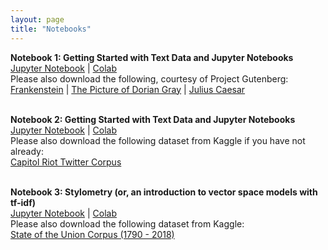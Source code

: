 ```yaml
---
layout: page
title: "Notebooks"
---
```


**Notebook 1: Getting Started with Text Data and Jupyter Notebooks** <br>
[Jupyter Notebook](https://minhaskamal.github.io/DownGit/#/home?url=https://github.com/sheridanstewart/teaching_intro_social_data_science/blob/main/notebooks/soc128d_notebook1_getting_started_with_text_data_and_jupyter_v2.ipynb) | [Colab](https://colab.research.google.com/drive/117EaXyD9UOnzGep_ABMm9p_jVTm4gmAC?usp=sharing) <br>
Please also download the following, courtesy of Project Gutenberg: <br>
[Frankenstein](notebooks/frankenstein.txt) | [The Picture of Dorian Gray](notebooks/picture_of_dorian_gray.txt) | [Julius Caesar](notebooks/julius_caesar.txt) <br><br>

**Notebook 2: Getting Started with Text Data and Jupyter Notebooks** <br>
[Jupyter Notebook](https://github.com/sheridanstewart/teaching_intro_social_data_science/blob/main/notebooks/soc128d_notebook2_manipulating_quantifying_visualizing_text_data_v2.ipynb) | [Colab](https://colab.research.google.com/drive/12GnWfuCiVWow7zRIzSSCcM0XsK0cxrNU?usp=sharing) <br>
Please also download the following dataset from Kaggle if you have not already: <br>
[Capitol Riot Twitter Corpus](https://www.kaggle.com/datasets/mrmorj/capitol-riot-tweets) <br><br>

**Notebook 3: Stylometry (or, an introduction to vector space models with tf-idf)** <br>
[Jupyter Notebook](https://github.com/sheridanstewart/teaching_intro_social_data_science/blob/main/notebooks/soc128d_notebook3_stylometry_v2.ipynb) | [Colab](https://colab.research.google.com/drive/1tulhS4AW-lXYg7h9kx_5KiOdZ0rduOFj?usp=sharing) <br>
Please also download the following dataset from Kaggle: <br>
[State of the Union Corpus (1790 - 2018)](https://www.kaggle.com/datasets/rtatman/state-of-the-union-corpus-1989-2017) <b><br>


<!-- Notebook 1: Getting Started with Text Data and Jupyter Notebooks <br>
> [IPYNB](notebooks/soc128d_notebook1_getting_started_with_text_data_and_jupyter_notebooks.ipynb)
> Please also download:
> [Frankenstein](notebooks/frankenstein.txt)
> [The Picture of Dorian Gray](notebooks/picture_of_dorian_gray.txt)
> [Julius Caesar](notebooks/julius_caesar.txt)

Notebook 2: Manipulating, Quantifying, and Visualizating Text Data <br>
> [IPYNB](notebooks/soc128d_notebook_2_manipulating_quantifying_visualizing_text_data.ipynb) \| [PDF](soc128d_notebook_2_manipulating_quantifying_visualizing_text_data.pdf) <br>

Notebook 3: Stylometry <br>
> [IPYNB](notebooks/soc128d_notebook_3_stylometry.ipynb) \| [PDF](notebooks/soc128d_notebook_3_stylometry.pdf) <br>

Notebook 4: Visualizing Sentiment and More using the Empath Library <br>
> [IPYNB](notebooks/soc128d_notebook_4_visualizing_sentiment_and_more_using_the_empath_library.ipynb) \| [PDF](notebooks/soc128d_notebook_4_visualizing_sentiment_and_more_using_the_empath_library.pdf) \| [Preprocessing](notebooks/soc128d_preprocessing_corpus_for_notebook4.ipynb) <br>

Notebook 5: Document Similarity <br>
> [IPYNB](notebooks/soc128d_notebook_5_document_similarity.ipynb) \| [PDF](notebooks/soc128d_notebook_5_document_similarity.pdf)

Notebook 7: Web Scraping and APIs <br>
> [IPYNB](notebooks/soc128d_notebook_7_webscraping_and_APIs.ipynb) \| [PDF](notebooks/soc128d_notebook_7_webscraping_and_APIs.pdf)

Notebook 8: Bias in Pretrained Word Embeddings <br>
> [IPYNB](notebooks/soc128d_notebook_8_bias_in_pretrained_word_embeddings.ipynb) \| [PDF](notebooks/soc128d_notebook_8_bias_in_pretrained_word_embeddings.pdf)

Notebook 9: Training Word Embeddings using Gensim <br>
> [IPYNB](notebooks/soc128d_notebook_9_training_word_embeddings.ipynb) \| [PDF](notebooks/soc128d_notebook_9_training_word_embeddings.pdf)

Notebook 10: Topic Modeling with Gensim <br>
> [IPYNB](notebooks/soc128d_notebook_10_topic_modeling_with_gensim.ipynb)

Notebook 11: Evaluating Topic Models
> [IPYNB](notebooks/soc128d_notebook11_evaluating_topic_models.ipynb)

Notebook 12: Modeling Ratings and Sentiment using Python
> [IPYNB](notebooks/soc128d_notebook_12_modeling_ratings_and_sentiment_using_python.ipynb)

Notebook 13a: Preparing a Sample of Yelp Reviews
> [IPYNB](notebooks/soc128d_notebook_13a_preparing_a_sample_of_yelp_reviews.ipynb)

Notebook 13b: Combined Topic Models and Using Topics as Variables
> [Google Colab](https://colab.research.google.com/drive/1FnAVL3BLBrYpJnO80jmrnneNlgaLMkjp?usp=sharing)

For Notebook 13b, save a copy to work on. Restart the runtime when instructed.  -->
